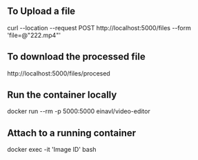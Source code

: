 ## To Upload a file
curl --location --request POST http://localhost:5000/files  --form 'file=@"222.mp4"'

## To download the processed file
http://localhost:5000/files/procesed

## Run the container locally
docker run --rm -p 5000:5000 einavl/video-editor

## Attach to a running container
docker exec -it 'Image ID' bash